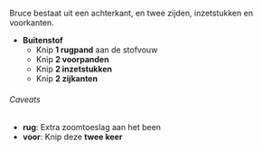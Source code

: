 Bruce bestaat uit een achterkant, en twee zijden, inzetstukken en voorkanten.

*   **Buitenstof**
    *   Knip **1 rugpand** aan de stofvouw
    *   Knip **2 voorpanden**
    *   Knip **2 inzetstukken**
    *   Knip **2 zijkanten**

<Warning>

###### Caveats

*   **rug**: Extra zoomtoeslag aan het been
*   **voor**: Knip deze **twee keer**

</Warning>
